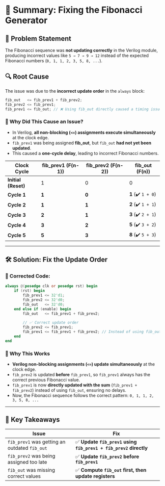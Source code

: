 # 🚀 Summary: Fixing the Fibonacci Generator

## **📌 Problem Statement**
The Fibonacci sequence was **not updating correctly** in the Verilog module, producing incorrect values like `5 → 7 → 9 → 12` instead of the expected Fibonacci numbers (`0, 1, 1, 2, 3, 5, 8, ...`).

## **🔍 Root Cause**
The issue was due to the **incorrect update order** in the `always` block:

```verilog
fib_out   <= fib_prev1 + fib_prev2;
fib_prev2 <= fib_prev1;
fib_prev1 <= fib_out; // ❌ Using fib_out directly caused a timing issue
```

### **🔎 Why Did This Cause an Issue?**
- In Verilog, **all non-blocking (`<=`) assignments execute simultaneously** at the clock edge.
- `fib_prev1` was being assigned **fib_out**, but `fib_out` **had not yet been updated**.
- This caused a **one-cycle delay**, leading to incorrect Fibonacci numbers.

| **Clock Cycle** | **fib_prev1 (F(n-1))** | **fib_prev2 (F(n-2))** | **fib_out (F(n))** |
|---------------|-------------------|-------------------|------------------|
| **Initial (Reset)** | 1 | 0 | 0 |
| **Cycle 1** | **1** | **0** | **1** (✔️ `1 + 0`) |
| **Cycle 2** | **1** | **1** | **2** (✔️ `1 + 1`) |
| **Cycle 3** | **2** | **1** | **3** (✔️ `2 + 1`) |
| **Cycle 4** | **3** | **2** | **5** (✔️ `3 + 2`) |
| **Cycle 5** | **5** | **3** | **8** (✔️ `5 + 3`) |

---

## **🛠️ Solution: Fix the Update Order**
### **🔎 Corrected Code:**
```verilog
always @(posedge clk or posedge rst) begin
    if (rst) begin
        fib_prev1 <= 32'd1;
        fib_prev2 <= 32'd0;
        fib_out   <= 32'd0;
    end else if (enable) begin
        fib_out   <= fib_prev1 + fib_prev2;
        
        // ✅ Correct update order
        fib_prev2 <= fib_prev1;
        fib_prev1 <= fib_prev1 + fib_prev2; // Instead of using fib_out directly
    end
end
```

### **📐 Why This Works**
- **Verilog non-blocking assignments (`<=`) update simultaneously** at the clock edge.
- `fib_prev2` is updated **before** `fib_prev1`, so `fib_prev1` always has the correct previous Fibonacci value.
- `fib_prev1` is now **directly updated with the sum** (`fib_prev1 + fib_prev2`) instead of using `fib_out`, ensuring no delays.
- Now, the Fibonacci sequence follows the correct pattern: `0, 1, 1, 2, 3, 5, 8, ...`

---

## **🎯 Key Takeaways**
| **Issue** | **Fix** |
|-----------|--------|
| `fib_prev1` was getting an outdated `fib_out` | ✅ **Update `fib_prev1` using `fib_prev1 + fib_prev2` directly** |
| `fib_prev2` was being assigned too late | ✅ **Update `fib_prev2` before `fib_prev1`** |
| `fib_out` was missing correct values | ✅ **Compute `fib_out` first, then update registers** |


